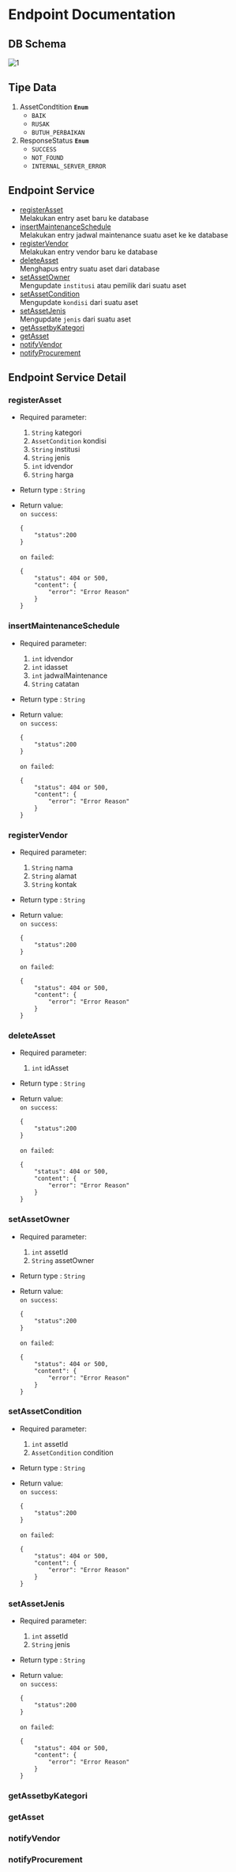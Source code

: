 # Endpoint Documentation

## DB Schema
![1](images/db_entities.png)

## Tipe Data
1. AssetCondtition **`Enum`**
	- `BAIK` 
	- `RUSAK`
	- `BUTUH_PERBAIKAN`
2. ResponseStatus **`Enum`**
	- `SUCCESS`
	- `NOT_FOUND`
	- `INTERNAL_SERVER_ERROR`

## Endpoint Service

- [registerAsset](#registerAsset)  
Melakukan entry aset baru ke database  
- [insertMaintenanceSchedule](#insertMaintenanceSchedule)  
Melakukan entry jadwal maintenance suatu aset ke ke database  
- [registerVendor](#registerVendor)  
Melakukan entry vendor baru ke database  
- [deleteAsset](#deleteAsset)  
Menghapus entry suatu aset dari database  
- [setAssetOwner](#setAssetOwner)  
Mengupdate `institusi` atau pemilik dari suatu aset  
- [setAssetCondition](#setAssetCondition)  
Mengupdate `kondisi` dari suatu aset  
- [setAssetJenis](#setAssetJenis)  
Mengupdate `jenis` dari suatu aset  
- [getAssetbyKategori](#getAssetbyKategori)   
- [getAsset](#getAsset)   
- [notifyVendor](#notifyVendor)   
- [notifyProcurement](#notifyProcurement)  


## Endpoint Service Detail

### <a name="registerAsset">registerAsset</a>
- Required parameter:  
	1. `String` kategori  
	2. `AssetCondition` kondisi  
	3. `String` institusi  
	4. `String` jenis  
	5. `int` idvendor  
	6. `String` harga  
- Return type	: `String`  
- Return value:  
	`on success`:

	```
	{
		"status":200
	}
	```

	`on failed`:

	```
	{
		"status": 404 or 500,
		"content": {
			"error": "Error Reason"
		}
	}
	```

### <a name="insertMaintenanceSchedule">insertMaintenanceSchedule</a>
- Required parameter:  
	1. `int` idvendor
	2. `int` idasset
	3. `int` jadwalMaintenance
	4. `String` catatan
- Return type	: `String`  
- Return value:  
	`on success`:

	```
	{
		"status":200
	}
	```

	`on failed`:

	```
	{
		"status": 404 or 500,
		"content": {
			"error": "Error Reason"
		}
	}
	```

### <a name="registerVendor">registerVendor</a>
- Required parameter:  
	1. `String` nama
	2. `String` alamat
	3. `String` kontak
- Return type	: `String`  
- Return value:  
	`on success`:

	```
	{
		"status":200
	}
	```

	`on failed`:

	```
	{
		"status": 404 or 500,
		"content": {
			"error": "Error Reason"
		}
	}
	```

### <a name="deleteAsset">deleteAsset</a>
- Required parameter:  
	1. `int` idAsset
- Return type	: `String`  
- Return value:  
	`on success`:

	```
	{
		"status":200
	}
	```

	`on failed`:

	```
	{
		"status": 404 or 500,
		"content": {
			"error": "Error Reason"
		}
	}
	```

### <a name="setAssetOwner">setAssetOwner</a>
- Required parameter:  
	1. `int` assetId
	2. `String` assetOwner
- Return type	: `String`  
- Return value:  
	`on success`:

	```
	{
		"status":200
	}
	```

	`on failed`:

	```
	{
		"status": 404 or 500,
		"content": {
			"error": "Error Reason"
		}
	}
	```
	
### <a name="setAssetCondition">setAssetCondition</a>
- Required parameter:  
	1. `int` assetId
	2. `AssetCondition` condition
- Return type	: `String`  
- Return value:  
	`on success`:

	```
	{
		"status":200
	}
	```

	`on failed`:

	```
	{
		"status": 404 or 500,
		"content": {
			"error": "Error Reason"
		}
	}
	```
	
### <a name="setAssetJenis">setAssetJenis</a>
- Required parameter:  
	1. `int` assetId
	2. `String` jenis
- Return type	: `String`  
- Return value:  
	`on success`:

	```
	{
		"status":200
	}
	```

	`on failed`:

	```
	{
		"status": 404 or 500,
		"content": {
			"error": "Error Reason"
		}
	}
	```
	
### <a name="getAssetbyKategori">getAssetbyKategori</a>

### <a name="getAsset">getAsset</a>

### <a name="notifyVendor">notifyVendor</a>

### <a name="notifyProcurement">notifyProcurement</a>